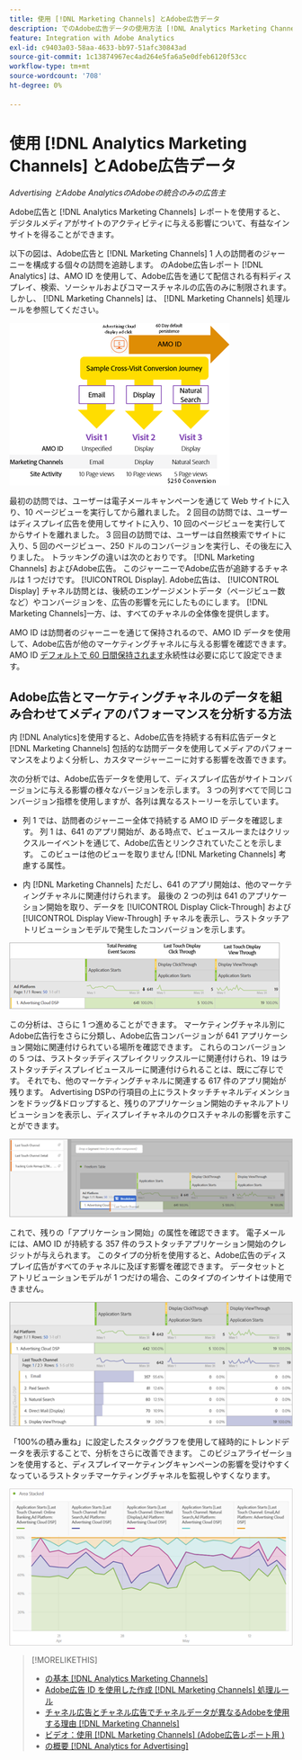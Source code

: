 ```yaml
---
title: 使用 [!DNL Marketing Channels] とAdobe広告データ
description: でのAdobe広告データの使用方法 [!DNL Analytics Marketing Channels].
feature: Integration with Adobe Analytics
exl-id: c9403a03-58aa-4633-bb97-51afc30843ad
source-git-commit: 1c13874967ec4ad264e5fa6a5e0dfeb6120f53cc
workflow-type: tm+mt
source-wordcount: '708'
ht-degree: 0%

---
```


# 使用 [!DNL Analytics Marketing Channels] とAdobe広告データ

*Advertising とAdobe AnalyticsのAdobeの統合のみの広告主*

Adobe広告と [!DNL Analytics Marketing Channels] レポートを使用すると、デジタルメディアがサイトのアクティビティに与える影響について、有益なインサイトを得ることができます。

<!-- from video: By using Marketing Channels with your Adobe Advertising data, you can get a more holistic view of how your advertising efforts are affecting site behavior. In particular, you can see the value of your view-through and click-through data, and how your advertising assists or is assisted by other channels. -->

以下の図は、Adobe広告と [!DNL Marketing Channels] 1 人の訪問者のジャーニーを構成する個々の訪問を追跡します。 のAdobe広告レポート [!DNL Analytics] は、AMO ID を使用して、Adobe広告を通じて配信される有料ディスプレイ、検索、ソーシャルおよびコマースチャネルの広告のみに制限されます。 しかし、 [!DNL Marketing Channels] は、 [!DNL Marketing Channels] 処理ルールを参照してください。

![Adobe広告と [!DNL Marketing Channels] 訪問者のジャーニーにおける個々の訪問の追跡](/help/integrations/assets/a4adc-mc-sample-journey2.png)

最初の訪問では、ユーザーは電子メールキャンペーンを通じて Web サイトに入り、10 ページビューを実行してから離れました。 2 回目の訪問では、ユーザーはディスプレイ広告を使用してサイトに入り、10 回のページビューを実行してからサイトを離れました。 3 回目の訪問では、ユーザーは自然検索でサイトに入り、5 回のページビュー、250 ドルのコンバージョンを実行し、その後左に入りました。 トラッキングの違いは次のとおりです。 [!DNL Marketing Channels] およびAdobe広告。 このジャーニーでAdobe広告が追跡するチャネルは 1 つだけです。 [!UICONTROL Display]. Adobe広告は、 [!UICONTROL Display] チャネル訪問とは、後続のエンゲージメントデータ（ページビュー数など）やコンバージョンを、広告の影響を元にしたものにします。 [!DNL Marketing Channels]一方、は、すべてのチャネルの全体像を提供します。

AMO ID は訪問者のジャーニーを通じて保持されるので、AMO ID データを使用して、Adobe広告が他のマーケティングチャネルに与える影響を確認できます。 AMO ID [デフォルトで 60 日間保持されます](/help/integrations/analytics/overview.md)永続性は必要に応じて設定できます。

## Adobe広告とマーケティングチャネルのデータを組み合わせてメディアのパフォーマンスを分析する方法

内 [!DNL Analytics]を使用すると、Adobe広告を持続する有料広告データと [!DNL Marketing Channels] 包括的な訪問データを使用してメディアのパフォーマンスをよりよく分析し、カスタマージャーニーに対する影響を改善できます。

次の分析では、Adobe広告データを使用して、ディスプレイ広告がサイトコンバージョンに与える影響の様々なバージョンを示します。 3 つの列すべてで同じコンバージョン指標を使用しますが、各列は異なるストーリーを示しています。

* 列 1 では、訪問者のジャーニー全体で持続する AMO ID データを確認します。 列 1 は、641 のアプリ開始が、ある時点で、ビュースルーまたはクリックスルーイベントを通じて、Adobe広告とリンクされていたことを示します。 このビューは他のビューを取りません [!DNL Marketing Channels] 考慮する属性。

* 内 [!DNL Marketing Channels] ただし、641 のアプリ開始は、他のマーケティングチャネルに関連付けられます。 最後の 2 つの列は 641 のアプリケーション開始を取り、データを [!UICONTROL Display Click-Through] および [!UICONTROL Display View-Through] チャネルを表示し、ラストタッチアトリビューションモデルで発生したコンバージョンを示します。

![ディスプレイ広告がサイトコンバージョンに与える影響の例](/help/integrations/assets/a4adc-mc-display-impact.png)

この分析は、さらに 1 つ進めることができます。 マーケティングチャネル別にAdobe広告行をさらに分類し、Adobe広告コンバージョンが 641 アプリケーション開始に関連付けられている場所を確認できます。 これらのコンバージョンの 5 つは、ラストタッチディスプレイクリックスルーに関連付けられ、19 はラストタッチディスプレイビュースルーに関連付けられることは、既にご存じです。 それでも、他のマーケティングチャネルに関連する 617 件のアプリ開始が残ります。 Advertising DSPの行項目の上にラストタッチチャネルディメンションをドラッグ&amp;ドロップすると、残りのアプリケーション開始のチャネルアトリビューションを表示し、ディスプレイチャネルのクロスチャネルの影響を示すことができます。

![ラストタッチチャネルディメンションの追加方法](/help/integrations/assets/a4adc-mc-display-impact-ltc.png)

これで、残りの「アプリケーション開始」の属性を確認できます。 電子メールには、AMO ID が持続する 357 件のラストタッチアプリケーション開始のクレジットが与えられます。 このタイプの分析を使用すると、Adobe広告のディスプレイ広告がすべてのチャネルに及ぼす影響を確認できます。 データセットとアトリビューションモデルが 1 つだけの場合、このタイプのインサイトは使用できません。

![ディスプレイチャネルがチャネル間で及ぼす影響の例](/help/integrations/assets/a4adc-mc-display-impact-x-channel.png)

「100%の積み重ね」に設定したスタックグラフを使用して経時的にトレンドデータを表示することで、分析をさらに改善できます。 このビジュアライゼーションを使用すると、ディスプレイマーケティングキャンペーンの影響を受けやすくなっているラストタッチマーケティングチャネルを監視しやすくなります。

![ディスプレイチャネルのクロスチャネルに対するトレンドの影響の例](/help/integrations/assets/a4adc-mc-display-impact-x-channel-trend.png)

>[!MORELIKETHIS]
>
>* [の基本 [!DNL Analytics Marketing Channels]](mc-overview.md)
>* [Adobe広告 ID を使用した作成 [!DNL Marketing Channels] 処理ルール](mc-ids.md)
>* [チャネル広告とチャネル広告でチャネルデータが異なるAdobeを使用する理由 [!DNL Marketing Channels]](mc-data-variances.md)
>* [ビデオ：使用 [!DNL Marketing Channels] (Adobe広告レポート用 )](https://experienceleague.adobe.com/docs/advertising-cloud-learn/tutorials/analytics/analytics-reporting-a4adc.html)
>* [の概要 [!DNL Analytics for Advertising]](/help/integrations/analytics/overview.md)

